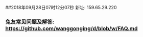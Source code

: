 ##2018年09月28日07时12分07秒 新址: 159.65.29.220
### 兔友常见问题及解答: https://github.com/wanggonging/d/blob/w/FAQ.md
